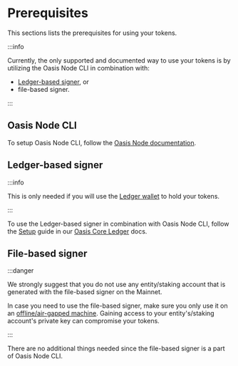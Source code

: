 # Prerequisites

This sections lists the prerequisites for using your tokens.

:::info

Currently, the only supported and documented way to use your tokens is by utilizing the Oasis Node CLI in combination with:

* [Ledger-based signer](../../../../oasis-core-ledger/README.md), or
* file-based signer.

:::

## Oasis Node CLI

To setup Oasis Node CLI, follow the [Oasis Node documentation](../../../../node/run-your-node/prerequisites/oasis-node.md).

## Ledger-based signer

:::info

This is only needed if you will use the [Ledger wallet](../../holding-rose-tokens/ledger-wallet.md) to hold your tokens.

:::

To use the Ledger-based signer in combination with Oasis Node CLI, follow the [Setup](../../../../oasis-core-ledger/usage/setup.md) guide in our [Oasis Core Ledger](../../../../oasis-core-ledger/README.md) docs.

## File-based signer

:::danger

We strongly suggest that you do not use any entity/staking account that is generated with the file-based signer on the Mainnet.

In case you need to use the file-based signer, make sure you only use it on an [offline/air-gapped machine](https://en.wikipedia.org/wiki/Air_gap_\(networking\)). Gaining access to your entity's/staking account's private key can compromise your tokens.

:::

There are no additional things needed since the file-based signer is a part of Oasis Node CLI.
